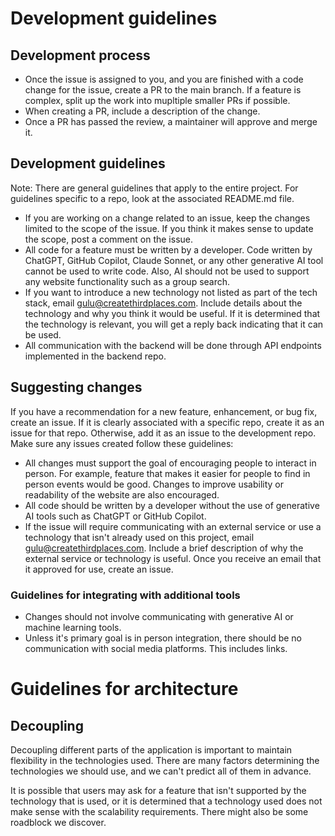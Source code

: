 # Development guidelines

## Development process
- Once the issue is assigned to you, and you are finished with a code change for the issue, create a PR to the main branch. If a feature is complex, split up the work into mupltiple smaller PRs if possible.
- When creating a PR, include a description of the change.
- Once a PR has passed the review, a maintainer will approve and merge it.

## Development guidelines
Note: There are general guidelines that apply to the entire project. For guidelines specific to a repo, look at the associated README.md file.

- If you are working on a change related to an issue, keep the changes limited to the scope of the issue. If you think it makes sense to update the scope, post a comment on the issue.
- All code for a feature must be written by a developer. Code written by ChatGPT, GitHub Copilot, Claude Sonnet, or any other generative AI tool cannot be used to write code. Also, AI should not be used to support any website functionality such as a group search.
- If you want to introduce a new technology not listed as part of the tech stack, email gulu@createthirdplaces.com. Include details about the technology and why you think it would be useful. If it is determined that the technology is relevant, you will get a reply back indicating that it can be used.
- All communication with the backend will be done through API endpoints implemented in the backend repo.

## Suggesting changes
If you have a recommendation for a new feature, enhancement, or bug fix, create an issue. If it is clearly associated with a specific repo, create it as an issue for that repo. Otherwise, add it as an issue to the development repo. Make sure any issues created follow these guidelines:

- All changes must support the goal of encouraging people to interact in person. For example, feature that makes it easier for people to find in person events would be good. Changes to improve usability or readability of the website are also encouraged.
- All code should be written by a developer without the use of generative AI tools such as ChatGPT or GitHub Copilot.
- If the issue will require communicating with an external service or use a technology that isn't already used on this project, email gulu@createthirdplaces.com. Include a brief description of why the external service or technology is useful. Once you receive an email that it approved for use, create an issue.

### Guidelines for integrating with additional tools

- Changes should not involve communicating with generative AI or machine learning tools.
- Unless it's primary goal is in person integration, there should be no communication with social media platforms. This includes links.
  
# Guidelines for architecture

## Decoupling
Decoupling different parts of the application is important to maintain flexibility in the technologies used. There are many factors determining the technologies we should use, and we can't predict all of them in advance. 

It is possible that users may ask for a feature that isn't supported by the technology that is used, or it is determined that a technology used does not make sense with the scalability requirements. There might also be some roadblock we discover.
